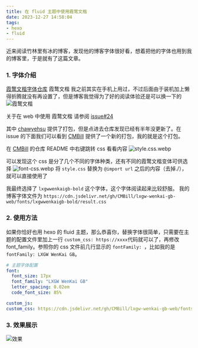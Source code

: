```yaml
---
title: 在 fluid 主题中使用霞鹜文楷
date: 2023-12-27 14:58:04
tags:
- hexo
- fluid
---
```


近来阅读竹林里有冰的博客，发现他的博客字体很好看，想着把他的字体也用到我的博客里，于是就有了这篇文章。

### 1. 字体介绍
[霞鹜文楷字体仓库](https://github.com/lxgw/LxgwWenKai)
霞鹜文楷 我之前其实在手机上用过，不过后面由于装机加上懒得折腾就没有再设置了，但是博客我觉得为了好的阅读体验还是可以换一下的
![霞鹜文楷](/images/Use-lxgw-wenkai-in-fluid/wenkai.png)

关于在 web 中使用 霞鹜文楷 请参阅 [issue#24](https://github.com/lxgw/LxgwWenKai/issues/24)

其中 [chawyehsu](https://github.com/chawyehsu/lxgw-wenkai-webfont) 提供了打包，但是点进去仓库发现已经有半年没更新了。在 issue 的下面我们可以看到 [CMBill](https://github.com/CMBill/lxgw-wenkai-gb-web) 提供了一个新的打包，我的就是这个打包。

在 [CMBill](https://github.com/CMBill/lxgw-wenkai-gb-web) 的仓库 README 中右键跳转 css 看看内容 ![style.css.webp](/images/Use-lxgw-wenkai-in-fluid/style.css.webp)

可以发现这个 css 是分了几个不同的字体种类，还有不同的霞鹜文楷变体可供选择
![font-css.webp](/images/Use-lxgw-wenkai-in-fluid/font-css.webp)
将 `style.css` 替换为 `@import url` 之后的内容（去掉./），就可以直接使用了

我最终选择了 `lxgwwenkaigb-bold` 这个字体，这个字体阅读起来比较舒服。
我的博客字体文件为
`https://cdn.jsdelivr.net/gh/CMBill/lxgw-wenkai-gb-web/fonts/lxgwwenkaigb-bold/result.css`

### 2. 使用方法
如果你恰好也用 hexo 的 fluid 主题，那么恭喜你，替换字体很简单，只需要在主题的配置文件里加上一行 `custom_css: https://xxxx`代码就可以了，再修改 font_family。参照你的 css 文件前几行显示的 `fontFamily: `，比如我的是 `fontFamily: LXGW WenKai GB`。

```yaml
# 主题字体配置
font:
  font_size: 17px
  font_family: "LXGW WenKai GB"
  letter_spacing: 0.02em
  code_font_size: 85%

custom_js:
custom_css: https://cdn.jsdelivr.net/gh/CMBill/lxgw-wenkai-gb-web/fonts/lxgwwenkaigb-bold/result.css
```
### 3. 效果展示
![效果](/images/Use-lxgw-wenkai-in-fluid/result.webp)